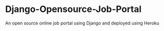 # Django-Opensource-Job-Portal
An open source online job portal using Django and deployed using Heroku
